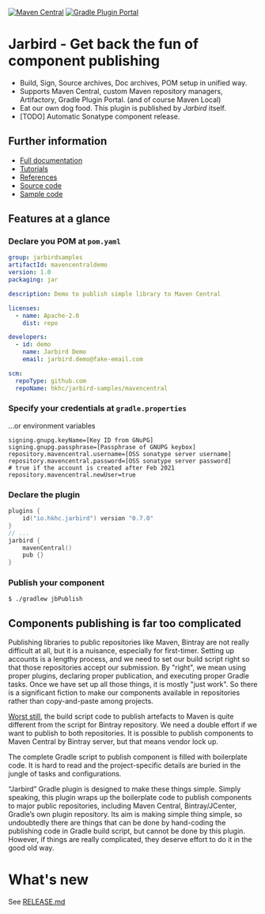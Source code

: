 [![Maven Central](https://img.shields.io/maven-central/v/io.hkhc.gradle/jarbird.svg)](https://search.maven.org/artifact/io.hkhc.gradle/jarbird)
[![Gradle Plugin Portal](https://img.shields.io/maven-metadata/v/https/plugins.gradle.org/m2/io/hkhc/jarbird/io.hkhc.jarbird.gradle.plugin/maven-metadata.xml.svg?colorB=007ec6&label=gradlePluginPortal)](https://plugins.gradle.org/plugin/io.hkhc.jarbird)

# Jarbird - Get back the fun of component publishing

- Build, Sign, Source archives, Doc archives, POM setup in unified way.
- Supports Maven Central, custom Maven repository managers, Artifactory, Gradle Plugin Portal. (and of course Maven Local)
- Eat our own dog food. This plugin is published by _Jarbird_ itself.
- [TODO] Automatic Sonatype component release.

## Further information

- [Full documentation](https://hkhc.github.io/jarbird/docs/intro)
- [Tutorials](https://hkhc.github.io/jarbird/docs/tutorials/index)
- [References](https://hkhc.github.io/jarbird/docs/reference/index)
- [Source code](https://github.com/hkhc/jarbird)
- [Sample code](https://github.com/hkhc/jarbird-samples)

## Features at a glance

### Declare you POM at `pom.yaml`

```yaml
group: jarbirdsamples
artifactId: mavencentraldemo
version: 1.0
packaging: jar

description: Demo to publish simple library to Maven Central

licenses:
  - name: Apache-2.0
    dist: repo

developers:
  - id: demo
    name: Jarbird Demo
    email: jarbird.demo@fake-email.com

scm:
  repoType: github.com
  repoName: hkhc/jarbird-samples/mavencentral
```

### Specify your credentials at `gradle.properties`

...or environment variables

```properties
signing.gnupg.keyName=[Key ID from GNuPG] 
signing.gnupg.passphrase=[Passphrase of GNUPG keybox]
repository.mavencentral.username=[OSS sonatype server username]
repository.mavencentral.password=[OSS sonatype server password]
# true if the account is created after Feb 2021
repository.mavencentral.newUser=true
```

### Declare the plugin

```kotlin
plugins {
    id("io.hkhc.jarbird") version "0.7.0"        
}
// ...
jarbird {
    mavenCentral()
    pub {}
}
```

### Publish your component

```text
$ ./gradlew jbPublish
```

## Components publishing is far too complicated

Publishing libraries to public repositories like Maven, Bintray are not really
difficult at all, but it is a nuisance, especially for first-timer. Setting up
accounts is a lengthy process, and we need to set our build script right so that
those repositories accept our submission. By "right", we mean using proper plugins,
declaring proper publication, and executing proper Gradle tasks. Once we have set
up all those things, it is mostly "just work". So there is a significant fiction
to make our components available in repositories rather than copy-and-paste among projects.

<p><u>Worst still</u>, the build script code to publish artefacts to Maven is quite 
different from the script for Bintray repository. We need a double effort if we want 
to publish to both repositories. It is possible to publish components to Maven Central 
by Bintray server, but that means vendor lock up.</p>

The complete Gradle script to publish component is filled with boilerplate code.
It is hard to read and the project-specific details are buried in the jungle of
tasks and configurations.

“Jarbird” Gradle plugin is designed to make these things simple. Simply speaking,
this plugin wraps up the boilerplate code to publish components to major public
repositories, including Maven Central, Bintray/JCenter, Gradle’s own plugin repository.
Its aim is making simple thing simple, so undoubtedly there are things that can be
done by hand-coding the publishing code in Gradle build script, but cannot be done
by this plugin. However, if things are really complicated, they deserve effort to
do it in the good old way.

# What's new

See [RELEASE.md](RELEASE.md)
